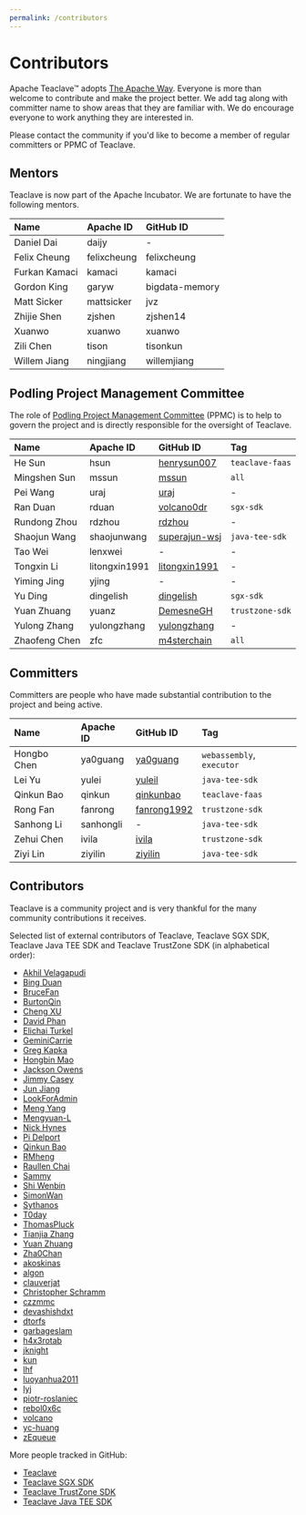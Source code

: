 ```yaml
---
permalink: /contributors
---
```


# Contributors

Apache Teaclave™  adopts [The Apache Way](https://www.apache.org/theapacheway/).
Everyone is more than welcome to contribute and make the project better.
We add tag along with committer name to show areas that they are familiar with.
We do encourage everyone to work anything they are interested in.

Please contact the community if you'd like to become a member of regular
committers or PPMC of Teaclave.

## Mentors

Teaclave is now part of the Apache Incubator. We are fortunate to have the
following mentors.

| Name          | Apache ID   | GitHub ID      |
| :------------ | :---------- | :------------- |
| Daniel Dai    | daijy       | -              |
| Felix Cheung  | felixcheung | felixcheung    |
| Furkan Kamaci | kamaci      | kamaci         |
| Gordon King   | garyw       | bigdata-memory |
| Matt Sicker   | mattsicker  | jvz            |
| Zhijie Shen   | zjshen      | zjshen14       |
| Xuanwo        | xuanwo      | xuanwo         |
| Zili Chen     | tison       | tisonkun       |
| Willem Jiang  | ningjiang   | willemjiang    |

## Podling Project Management Committee

The role of [Podling Project Management Committee](https://incubator.apache.org/guides/ppmc.html)
(PPMC) is to help to govern the project and is directly responsible for the
oversight of Teaclave.

| Name          | Apache ID     | GitHub ID                                         | Tag             |
| :------------ | :------------ | :------------------------------------------------ | :-------------- |
| He Sun        | hsun          | [henrysun007](https://github.com/henrysun007)     | `teaclave-faas` |
| Mingshen Sun  | mssun         | [mssun](https://github.com/mssun)                 | `all`           |
| Pei Wang      | uraj          | [uraj](https://github.com/uraj)                   | -               |
| Ran Duan      | rduan         | [volcano0dr](https://github.com/volcano0dr)       | `sgx-sdk`       |
| Rundong Zhou  | rdzhou        | [rdzhou](https://github.com/rdzhou)               | -               |
| Shaojun Wang  | shaojunwang   | [superajun-wsj](https://github.com/superajun-wsj) | `java-tee-sdk`  |
| Tao Wei       | lenxwei       | -                                                 | -               |
| Tongxin Li    | litongxin1991 | [litongxin1991](https://github.com/litongxin1991) | -               |
| Yiming Jing   | yjing         | -                                                 | -               |
| Yu Ding       | dingelish     | [dingelish](https://github.com/dingelish)         | `sgx-sdk`       |
| Yuan Zhuang   | yuanz         | [DemesneGH](https://github.com/DemesneGH)         | `trustzone-sdk` |
| Yulong Zhang  | yulongzhang   | [yulongzhang](https://github.com/yulongzhang)     | -               |
| Zhaofeng Chen | zfc           | [m4sterchain](https://github.com/m4sterchain)     | `all`           |


## Committers

Committers are people who have made substantial contribution to the project and
being active.

| Name        | Apache ID | GitHub ID                                     | Tag                       |
| :---------- | :-------- | :-------------------------------------------- | :------------------------ |
| Hongbo Chen | ya0guang  | [ya0guang](https://github.com/ya0guang)       | `webassembly`, `executor` |
| Lei Yu      | yulei     | [yuleil](https://github.com/yuleil)           | `java-tee-sdk`            |
| Qinkun Bao  | qinkun    | [qinkunbao](https://github.com/qinkunbao)     | `teaclave-faas`           |
| Rong Fan    | fanrong   | [fanrong1992](https://github.com/fanrong1992) | `trustzone-sdk`           |
| Sanhong Li  | sanhongli | -                                             | `java-tee-sdk`            |
| Zehui Chen  | ivila     | [ivila](https://github.com/ivila)             | `trustzone-sdk`           |
| Ziyi Lin    | ziyilin   | [ziyilin](https://github.com/ziyilin)         | `java-tee-sdk`            |

## Contributors

Teaclave is a community project and is very thankful for the many community
contributions it receives.

Selected list of external contributors of Teaclave, Teaclave SGX SDK, Teaclave Java TEE
SDK and Teaclave TrustZone SDK (in alphabetical order):

  - [Akhil Velagapudi](https://github.com/akhilles)
  - [Bing Duan](https://github.com/duanbing)
  - [BruceFan](https://github.com/fanrong1992)
  - [BurtonQin](https://github.com/BurtonQin)
  - [Cheng XU](https://github.com/xu-cheng)
  - [David Phan](https://github.com/davidp94)
  - [Elichai Turkel](https://github.com/elichai)
  - [GeminiCarrie](https://github.com/GeminiCarrie)
  - [Greg Kapka](https://github.com/gskapka)
  - [Hongbin Mao](https://github.com/hello2mao)
  - [Jackson Owens](https://github.com/jbowens)
  - [Jimmy Casey](https://github.com/jimmycasey)
  - [Jun Jiang](https://github.com/jasl)
  - [LookForAdmin](https://github.com/60ke)
  - [Meng Yang](https://github.com/m3ngyang)
  - [Mengyuan-L](https://github.com/Mengyuan-L)
  - [Nick Hynes](https://github.com/nhynes)
  - [Pi Delport](https://github.com/PiDelport)
  - [Qinkun Bao](https://github.com/qinkunbao)
  - [RMheng](https://github.com/RMheng)
  - [Raullen Chai](https://github.com/raullenchai)
  - [Sammy](https://github.com/sammyne)
  - [Shi Wenbin](https://github.com/bradyjoestar)
  - [SimonWan](https://github.com/SimonWan)
  - [Sythanos](https://github.com/sythanos)
  - [T0day](https://github.com/hi-T0day)
  - [ThomasPluck](https://github.com/ThomasPluck)
  - [Tianjia Zhang](https://github.com/uudiin)
  - [Yuan Zhuang](https://github.com/DemesneGH)
  - [Zha0Chan](https://github.com/Zha0Chan)
  - [akoskinas](https://github.com/akoskinas)
  - [algon](https://github.com/algon-320)
  - [clauverjat](https://github.com/clauverjat)
  - [Christopher Schramm](https://github.com/cschramm)
  - [czzmmc](https://github.com/czzmmc)
  - [devashishdxt](https://github.com/devashishdxt)
  - [dtorfs](https://github.com/dtorfs)
  - [garbageslam](https://github.com/garbageslam)
  - [h4x3rotab](https://github.com/h4x3rotab)
  - [jknight](https://github.com/jknight)
  - [kun](https://github.com/zikunfan)
  - [lhf](https://github.com/EighteenZi)
  - [luoyanhua2011](https://github.com/luoyanhua2011)
  - [lyj](https://github.com/lengyijun)
  - [piotr-roslaniec](https://github.com/piotr-roslaniec)
  - [rebol0x6c](https://github.com/rebol0x6c)
  - [volcano](https://github.com/volcano0dr)
  - [yc-huang](https://github.com/yc-huang)
  - [zEqueue](https://github.com/z1queue)

More people tracked in GitHub:

  - [Teaclave](https://github.com/apache/teaclave/graphs/contributors)
  - [Teaclave SGX SDK](https://github.com/apache/teaclave-sgx-sdk/graphs/contributors)
  - [Teaclave TrustZone SDK](https://github.com/apache/teaclave-trustzone-sdk/graphs/contributors)
  - [Teaclave Java TEE SDK](https://github.com/apache/teaclave-java-tee-sdk/graphs/contributors)
